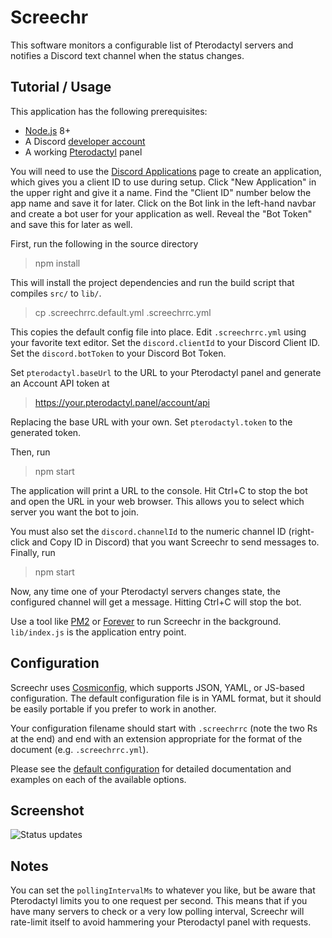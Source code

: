 # Screechr

This software monitors a configurable list of Pterodactyl servers and notifies a Discord text channel when the status changes.

## Tutorial / Usage

This application has the following prerequisites:

- [Node.js](https://nodejs.org/en/download/) 8+
- A Discord [developer account](https://discordapp.com/developers)
- A working [Pterodactyl](https://pterodactyl.io) panel

You will need to use the [Discord Applications](https://discordapp.com/developers/applications/) page to create an application, which gives you a client ID to use during setup. Click "New Application" in the upper right and give it a name. Find the "Client ID" number below the app name and save it for later. Click on the Bot link in the left-hand navbar and create a bot user for your application as well. Reveal the "Bot Token" and save this for later as well.

First, run the following in the source directory

> npm install

This will install the project dependencies and run the build script that compiles `src/` to `lib/`.

> cp .screechrrc.default.yml .screechrrc.yml

This copies the default config file into place. Edit `.screechrrc.yml` using your favorite text editor. Set the `discord.clientId` to your Discord Client ID. Set the `discord.botToken` to your Discord Bot Token.

Set `pterodactyl.baseUrl` to the URL to your Pterodactyl panel and generate an Account API token at

> https://your.pterodactyl.panel/account/api

Replacing the base URL with your own. Set `pterodactyl.token` to the generated token.

Then, run

> npm start

The application will print a URL to the console. Hit Ctrl+C to stop the bot and open the URL in your web browser. This allows you to select which server you want the bot to join.

You must also set the `discord.channelId` to the numeric channel ID (right-click and Copy ID in Discord) that you want Screechr to send messages to. Finally, run

> npm start

Now, any time one of your Pterodactyl servers changes state, the configured channel will get a message. Hitting Ctrl+C will stop the bot.

Use a tool like [PM2](https://www.npmjs.com/package/pm2) or [Forever](https://www.npmjs.com/package/forever) to run Screechr in the background. `lib/index.js` is the application entry point.

## Configuration

Screechr uses [Cosmiconfig](https://github.com/davidtheclark/cosmiconfig#cosmiconfig), which supports JSON, YAML, or JS-based configuration. The default configuration file is in YAML format, but it should be easily portable if you prefer to work in another.

Your configuration filename should start with `.screechrrc` (note the two Rs at the end) and end with an extension appropriate for the format of the document (e.g. `.screechrrc.yml`).

Please see the [default configuration](.screechrrc.default.yml) for detailed documentation and examples on each of the available options.

## Screenshot

![Status updates](https://i.imgur.com/5Ln1oUSl.png)

## Notes

You can set the `pollingIntervalMs` to whatever you like, but be aware that Pterodactyl limits you to one request per second. This means that if you have many servers to check or a very low polling interval, Screechr will rate-limit itself to avoid hammering your Pterodactyl panel with requests.
